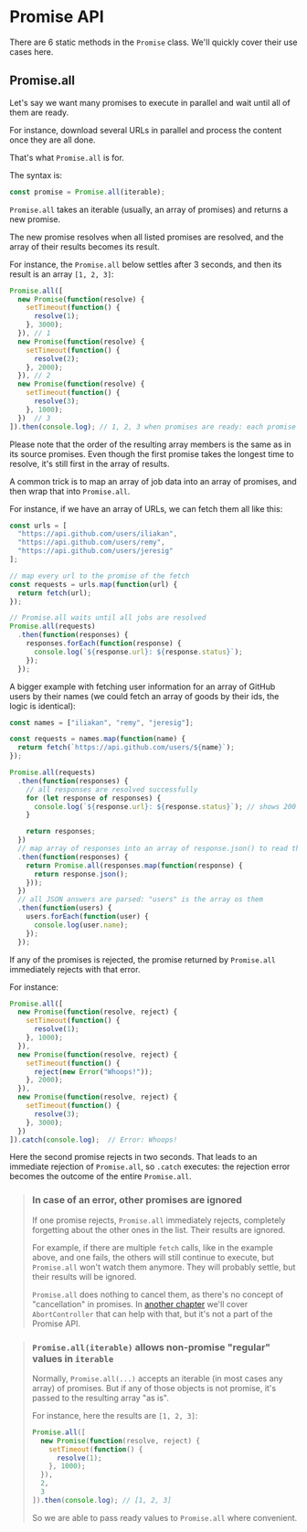 # Promise API

There are 6 static methods in the `Promise` class. We'll quickly cover their use cases here.

## Promise.all

Let's say we want many promises to execute in parallel and wait until all of them are ready.

For instance, download several URLs in parallel and process the content once they are all done. 

That's what `Promise.all` is for.

The syntax is:

```javascript
const promise = Promise.all(iterable);
```

`Promise.all` takes an iterable (usually, an array of promises) and returns a new promise.

The new promise resolves when all listed promises are resolved, and the array of their results becomes its result.

For instance, the `Promise.all` below settles after 3 seconds, and then its result is an array `[1, 2, 3]`:

```javascript
Promise.all([
  new Promise(function(resolve) {
    setTimeout(function() {
      resolve(1);
    }, 3000);
  }), // 1
  new Promise(function(resolve) {
    setTimeout(function() {
      resolve(2);
    }, 2000);
  }), // 2
  new Promise(function(resolve) {
    setTimeout(function() {
      resolve(3);
    }, 1000);
  })  // 3
]).then(console.log); // 1, 2, 3 when promises are ready: each promise contributes an array member
```

Please note that the order of the resulting array members is the same as in its source promises. Even though the first promise takes the longest time to resolve, it's still first in the array of results.

A common trick is to map an array of job data into an array of promises, and then wrap that into `Promise.all`.

For instance, if we have an array of URLs, we can fetch them all like this:

```javascript
const urls = [
  "https://api.github.com/users/iliakan",
  "https://api.github.com/users/remy",
  "https://api.github.com/users/jeresig"
];

// map every url to the promise of the fetch
const requests = urls.map(function(url) {
  return fetch(url);
});

// Promise.all waits until all jobs are resolved
Promise.all(requests)
  .then(function(responses) {
    responses.forEach(function(response) {
      console.log(`${response.url}: ${response.status}`);
    });
  });
```

A bigger example with fetching user information for an array of GitHub users by their names (we could fetch an array of goods by their ids, the logic is identical):

```javascript
const names = ["iliakan", "remy", "jeresig"];

const requests = names.map(function(name) {
  return fetch(`https://api.github.com/users/${name}`);
});

Promise.all(requests)
  .then(function(responses) {
    // all responses are resolved successfully
    for (let response of responses) {
      console.log(`${response.url}: ${response.status}`); // shows 200 for every url
    }

    return responses;
  })
  // map array of responses into an array of response.json() to read their content
  .then(function(responses) {
    return Promise.all(responses.map(function(response) {
      return response.json();
    }));
  })
  // all JSON answers are parsed: "users" is the array os them
  .then(function(users) {
    users.forEach(function(user) {
      console.log(user.name);
    });
  });
```

If any of the promises is rejected, the promise returned by `Promise.all` immediately rejects with that error.

For instance:

```javascript
Promise.all([
  new Promise(function(resolve, reject) {
    setTimeout(function() {
      resolve(1);
    }, 1000);
  }),
  new Promise(function(resolve, reject) {
    setTimeout(function() {
      reject(new Error("Whoops!"));
    }, 2000);
  }),
  new Promise(function(resolve, reject) {
    setTimeout(function() {
      resolve(3);
    }, 3000);
  })
]).catch(console.log);  // Error: Whoops!
```

Here the second promise rejects in two seconds. That leads to an immediate rejection of `Promise.all`, so `.catch` executes: the rejection error becomes the outcome of the entire `Promise.all`.

> ### In case of an error, other promises are ignored
> 
> If one promise rejects, `Promise.all` immediately rejects, completely forgetting about the other ones in the list. Their results are ignored.
> 
> For example, if there are multiple `fetch` calls, like in the example above, and one fails, the others will still continue to execute, but `Promise.all` won't watch them anymore. They will probably settle, but their results will be ignored.
> 
> `Promise.all` does nothing to cancel them, as there's no concept of "cancellation" in promises. In [another chapter](https://javascript.info/fetch-abort) we'll cover `AbortController` that can help with that, but it's not a part of the Promise API.

> ### `Promise.all(iterable)` allows non-promise "regular" values in `iterable`
> 
> Normally, `Promise.all(...)` accepts an iterable (in most cases any array) of promises. But if any of those objects is not promise, it's passed to the resulting array "as is".
> 
> For instance, here the results are `[1, 2, 3]`:
> 
> ```javascript
> Promise.all([
>   new Promise(function(resolve, reject) {
>     setTimeout(function() {
>       resolve(1);
>     }, 1000);
>   }),
>   2,
>   3
> ]).then(console.log); // [1, 2, 3]
> ```
> 
> So we are able to pass ready values to `Promise.all` where convenient.